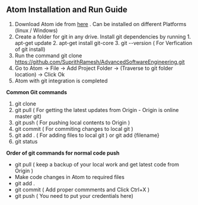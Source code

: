 ## Atom Installation and Run Guide

  1. Download Atom ide from [here](https://atom.io/) . Can be installed on different Platforms (linux / Windows)
  2. Create a folder for git in any drive. Install git dependencies by running
    1.  apt-get update
    2.  apt-get install git-core
    3.  git --version ( For Verfication of git install)
  3. Run the command git clone https://github.com/SuprithRamesh/AdvancedSoftwareEngineering.git
  4. Go to Atom -> File -> Add Project Folder -> (Traverse to git folder location) -> Click Ok
  5. Atom with git integration is completed

**Common Git commands**
  1. git clone
  2. git pull ( For getting the latest updates from Origin - Origin is online master git)
  3. git push ( For pushing local contents to Origin )
  4. git commit ( For commiting changes to local git )
  5. git add .  ( For adding files to local git ) or git add {filename}
  6. git status

**Order of git commands for normal code push**
  - git pull ( keep a backup of your local work and get latest code from Origin )
  - Make code changes in Atom to required files
  - git add .
  - git commit ( Add proper commments and Click Ctrl+X )
  - git push ( You need to put your credentials here)
